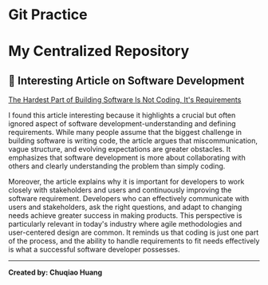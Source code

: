 # Git Practice
# My Centralized Repository  

## 🔗 Interesting Article on Software Development  
[The Hardest Part of Building Software Is Not Coding, It's Requirements](https://stackoverflow.blog/2023/12/29/the-hardest-part-of-building-software-is-not-coding-its-requirements/)  

I found this article interesting because it highlights a crucial but often ignored aspect of software development-understanding and defining requirements. While many people assume that the biggest challenge in building software is writing code, the article argues that miscommunication, vague structure, and evolving expectations are greater obstacles. It emphasizes that software development is more about collaborating with others and clearly understanding the problem than simply coding.  

Moreover, the article explains why it is important for developers to work closely with stakeholders and users and continuously improving the software requirement. Developers who can effectively communicate with users and stakeholders, ask the right questions, and adapt to changing needs achieve greater success in making products. This perspective is particularly relevant in today's industry where agile methodologies and user-centered design are common. It reminds us that coding is just one part of the process, and the ability to handle requirements to fit needs effectively is what a successful software developer possesses.  

---  
**Created by: Chuqiao Huang**  